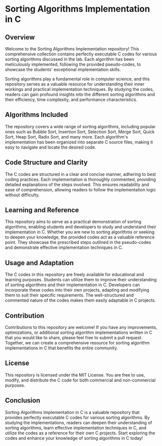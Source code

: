 # Sorting Algorithms Implementation in C

## Overview
Welcome to the Sorting Algorithms Implementation repository! This comprehensive collection contains perfectly executable C codes for various sorting algorithms discussed in the lab. Each algorithm has been meticulously implemented, following the provided pseudo-codes, to showcase the students' exceptional implementation skills.

Sorting algorithms play a fundamental role in computer science, and this repository serves as a valuable resource for understanding their inner workings and practical implementation techniques. By studying the codes, readers can gain profound insights into the different sorting algorithms and their efficiency, time complexity, and performance characteristics.

## Algorithms Included
The repository covers a wide range of sorting algorithms, including popular ones such as Bubble Sort, Insertion Sort, Selection Sort, Merge Sort, Quick Sort, Heap Sort, Radix Sort, and many more. Each algorithm's implementation has been organized into separate C source files, making it easy to navigate and locate the desired code.

## Code Structure and Clarity
The C codes are structured in a clear and concise manner, adhering to best coding practices. Each implementation is thoroughly commented, providing detailed explanations of the steps involved. This ensures readability and ease of comprehension, allowing readers to follow the implementation logic without difficulty.

## Learning and Reference
This repository aims to serve as a practical demonstration of sorting algorithms, enabling students and developers to study and understand their implementation in C. Whether you are new to sorting algorithms or seeking to deepen your knowledge, the provided codes act as a valuable reference point. They showcase the prescribed steps outlined in the pseudo-codes and demonstrate effective implementation techniques in C.

## Usage and Adaptation
The C codes in this repository are freely available for educational and learning purposes. Students can utilize them to improve their understanding of sorting algorithms and their implementation in C. Developers can incorporate these codes into their own projects, adapting and modifying them to suit their specific requirements. The well-structured and commented nature of the codes makes them easily adaptable in C projects.

## Contribution
Contributions to this repository are welcome! If you have any improvements, optimizations, or additional sorting algorithm implementations written in C that you would like to share, please feel free to submit a pull request. Together, we can create a comprehensive resource for sorting algorithm implementations in C that benefits the entire community.

## License
This repository is licensed under the MIT License. You are free to use, modify, and distribute the C code for both commercial and non-commercial purposes.

## Conclusion
Sorting Algorithms Implementation in C is a valuable repository that provides perfectly executable C codes for various sorting algorithms. By studying the implementations, readers can deepen their understanding of sorting algorithms, learn effective implementation techniques in C, and utilize the codes as a reference for their own C projects. Start exploring the codes and enhance your knowledge of sorting algorithms in C today!
